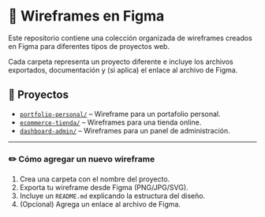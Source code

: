 # 🧩 Wireframes en Figma

Este repositorio contiene una colección organizada de wireframes creados en Figma para diferentes tipos de proyectos web.

Cada carpeta representa un proyecto diferente e incluye los archivos exportados, documentación y (si aplica) el enlace al archivo de Figma.

## 📂 Proyectos

- [`portfolio-personal/`](./portfolio-personal) – Wireframe para un portafolio personal.
- [`ecommerce-tienda/`](./ecommerce-tienda) – Wireframes para una tienda online.
- [`dashboard-admin/`](./dashboard-admin) – Wireframes para un panel de administración.

---

### ✏️ Cómo agregar un nuevo wireframe

1. Crea una carpeta con el nombre del proyecto.
2. Exporta tu wireframe desde Figma (PNG/JPG/SVG).
3. Incluye un `README.md` explicando la estructura del diseño.
4. (Opcional) Agrega un enlace al archivo de Figma.

